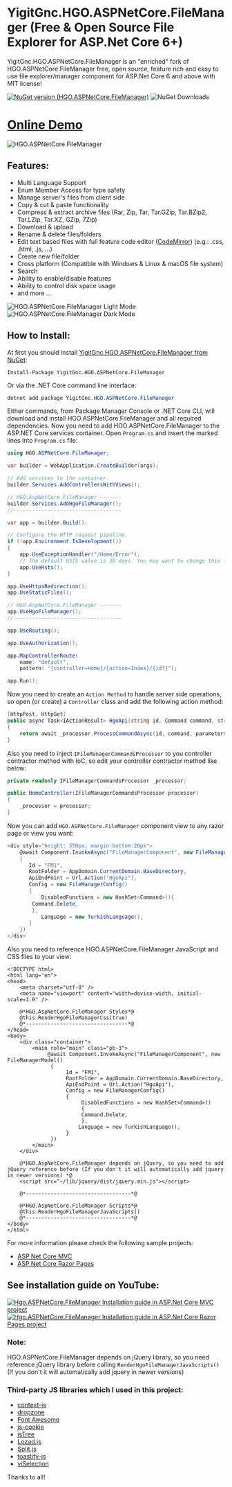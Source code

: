 # YigitGnc.HGO.ASPNetCore.FileManager (Free & Open Source File Explorer for ASP.Net Core 6+)

YigitGnc.HGO.ASPNetCore.FileManager is an "enriched" fork of HGO.ASPNetCore.FileManager free, open source, feature rich and easy to use file explorer/manager component for ASP.Net Core 6 and above with MIT license!

[![NuGet version (HGO.ASPNetCore.FileManager)](https://img.shields.io/nuget/v/HGO.ASPNetCore.FileManager)](https://www.nuget.org/packages/HGO.ASPNetCore.FileManager/)
![NuGet Downloads](https://img.shields.io/nuget/dt/Hgo.ASPNetCore.FileManager?style=flat&color=%23238636)

# **[Online Demo](https://filemanager.yigitgenc.com/)**

![HGO.ASPNetCore.FileManager](https://github.com/yigitgnc/HGO.ASPNetCore.FileManager/blob/master/HGO.ASPNetCore.FileManager.png?raw=true "HGO.ASPNetCore.FileManager")

## Features:
-  Multi Language Support
-  Enum Member Access for type safety
-  Manage server's files from client side
-  Copy & cut & paste functionality
-  Compress & extract archive files (Rar, Zip, Tar, Tar.GZip, Tar.BZip2, Tar.LZip, Tar.XZ, GZip, 7Zip)
-  Download & upload
-  Rename & delete files/folders
-  Edit text based files with full feature code editor ([CodeMirror](https://codemirror.net/)) (e.g.: .css, .html, .js, ...)
-  Create new file/folder
-  Cross platform (Compatible with Windows & Linux & macOS file system)
-  Search
-  Ability to enable/disable features
-  Ability to control disk space usage
-  and more ...

![HGO.ASPNetCore.FileManager Light Mode](https://github.com/yigitgnc/HGO.ASPNetCore.FileManager/blob/master/Light-min.png?raw=true "HGO.ASPNetCore.FileManager Light Mode")
![HGO.ASPNetCore.FileManager Dark Mode](https://github.com/yigitgnc/HGO.ASPNetCore.FileManager/blob/master/Dark-min.png?raw=true "HGO.ASPNetCore.FileManager Dark Mode")

## How to Install:
At first you should install  [YigitGnc.HGO.ASPNetCore.FileManager from NuGet](https://www.nuget.org/packages/YigitGnc.HGO.ASPNetCore.FileManager/):
```
Install-Package YigitGnc.HGO.ASPNetCore.FileManager
```
Or via the .NET Core command line interface:

```cs
dotnet add package YigitGnc.HGO.ASPNetCore.FileManager
```
Either commands, from Package Manager Console or .NET Core CLI, will download and install HGO.ASPNetCore.FileManager and all required dependencies.
Now you need to add HGO.ASPNetCore.FileManager to the ASP.NET Core services container. Open `Program.cs` and insert the marked lines into `Program.cs` file:
```cs
using HGO.ASPNetCore.FileManager;

var builder = WebApplication.CreateBuilder(args);

// Add services to the container.
builder.Services.AddControllersWithViews();

// HGO.AspNetCore.FileManager -------
builder.Services.AddHgoFileManager();
//-----------------------------------

var app = builder.Build();

// Configure the HTTP request pipeline.
if (!app.Environment.IsDevelopment())
{
    app.UseExceptionHandler("/Home/Error");
    // The default HSTS value is 30 days. You may want to change this for production scenarios, see https://aka.ms/aspnetcore-hsts.
    app.UseHsts();
}

app.UseHttpsRedirection();
app.UseStaticFiles();

// HGO.AspNetCore.FileManager -------
app.UseHgoFileManager();
//-----------------------------------

app.UseRouting();

app.UseAuthorization();

app.MapControllerRoute(
    name: "default",
    pattern: "{controller=Home}/{action=Index}/{id?}");

app.Run();
```
Now you need to create an `Action Method` to handle server side operations, so open (or create) a `Controller` class and add the following action method:
```cs
[HttpPost, HttpGet]
public async Task<IActionResult> HgoApi(string id, Command command, string parameters, IFormFile file)
{
    return await _processor.ProcessCommandAsync(id, command, parameters, file);
}
```
Also you need to inject `IFileManagerCommandsProcessor` to you controller contractor method with IoC, so edit your controller contractor method like below:
```cs
private readonly IFileManagerCommandsProcessor _processor;

public HomeController(IFileManagerCommandsProcessor processor)
{
    _processor = processor;
}
```
Now you can add `HGO.ASPNetCore.FileManager` component view to any razor page or view you want:
```cs
<div style="height: 550px; margin-bottom:20px">
    @await Component.InvokeAsync("FileManagerComponent", new FileManagerModel()
    {
       Id = "FM1",
       RootFolder = AppDomain.CurrentDomain.BaseDirectory,
       ApiEndPoint = Url.Action("HgoApi"),
       Config = new FileManagerConfig()
       {
           DisabledFunctions = new HashSet<Command>(){
        Command.Delete,
        },
           Language = new TurkishLanguage(),
       }
    })
</div>
```
Also you need to reference HGO.ASPNetCore.FileManager JavaScript and CSS files to your view:
```cshtml
<!DOCTYPE html>
<html lang="en">
<head>
    <meta charset="utf-8" />
    <meta name="viewport" content="width=device-width, initial-scale=1.0" />
    
    @*HGO.AspNetCore.FileManager Styles*@
    @this.RenderHgoFileManagerCss(true)
    @*---------------------------------*@
</head>
<body>
    <div class="container">
        <main role="main" class="pb-3">
             @await Component.InvokeAsync("FileManagerComponent", new FileManagerModel()
              {
                   Id = "FM1",
                   RootFolder = AppDomain.CurrentDomain.BaseDirectory,
                   ApiEndPoint = Url.Action("HgoApi"),
                   Config = new FileManagerConfig()
                   {
                        DisabledFunctions = new HashSet<Command>()
                        {
                        Command.Delete,
                        },
                       Language = new TurkishLanguage(),
                   }
              })
        </main>
    </div>

    @*HGO.AspNetCore.FileManager depends on jQuery, so you need to add jQuery reference before (If you don't it will automatically add jquery in newer versions) *@
    <script src="~/lib/jquery/dist/jquery.min.js"></script>
    
    @*----------------------------------*@

    @*HGO.AspNetCore.FileManager Scripts*@
    @this.RenderHgoFileManagerJavaScripts()
    @*----------------------------------*@
</body>
</html>
```
For more information please check the following sample projects:
- [ASP.Net Core MVC](https://github.com/yigitgnc/HGO.ASPNetCore.FileManager/tree/master/test/HGO.ASPNetCore.FileManager.Test)
- [ASP.Net Core Razor Pages](https://github.com/yigitgnc/HGO.ASPNetCore.FileManager/tree/master/test/HGO.ASPNetCore.FileManager.RazorPages.Test)

## See installation guide on YouTube:
[![Hgo.ASPNetCore.FileManager Installation guide in ASP.Net Core MVC project](https://i.ytimg.com/vi/_1bZYUQm3wc/hq720.jpg)](https://www.youtube.com/watch?v=_1bZYUQm3wc)
[![Hgo.ASPNetCore.FileManager Installation guide in ASP.Net Core Razor Pages project](https://i.ytimg.com/vi/kDlHLdVtrMc/hq720.jpg)](https://www.youtube.com/watch?v=kDlHLdVtrMc)

### Note:
HGO.ASPNetCore.FileManager depends on jQuery library, so you need reference jQuery library before calling `RenderHgoFileManagerJavaScripts()` (If you don't it will automatically add jquery in newer versions)

### Third-party JS libraries which I used in this project:
- [context-js](https://github.com/heapoverride/context-js)
- [dropzone](https://github.com/dropzone/dropzone)
- [Font Awesome](https://github.com/FortAwesome/Font-Awesome)
- [js-cookie](https://github.com/js-cookie/js-cookie)
- [jsTree](https://github.com/vakata/jstree)
- [Lozad.js](https://github.com/ApoorvSaxena/lozad.js)
- [Split.js](https://github.com/nathancahill/split)
- [toastify-js](https://github.com/apvarun/toastify-js)
- [viSelection](https://github.com/simonwep/selection)

Thanks to all!

